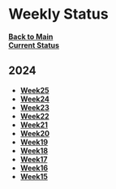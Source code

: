 # Weekly Status

**[Back to Main](../../../README.md)**\
**[Current Status](./current_status.md)**

## 2024

- **[Week25](./2024/week25.md)**
- **[Week24](./2024/week24.md)**
- **[Week23](./2024/week23.md)**
- **[Week22](./2024/week22.md)**
- **[Week21](./2024/week21.md)**
- **[Week20](./2024/week20.md)**
- **[Week19](./2024/week19.md)**
- **[Week18](./2024/week18.md)**
- **[Week17](./2024/week17.md)**
- **[Week16](./2024/week16.md)**
- **[Week15](./2024/week15.md)**
